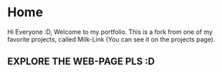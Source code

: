 # Home

Hi Everyone :D, Welcome to my portfolio. This is a fork from one of my favorite projects, called Milk-Link (You can see it on the projects page).

## EXPLORE THE WEB-PAGE PLS :D
